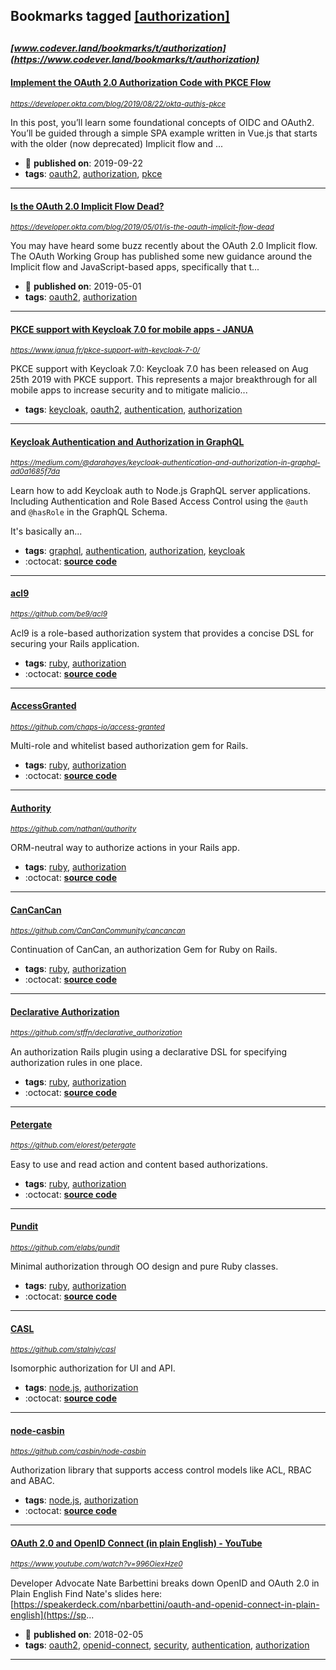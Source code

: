 ## Bookmarks tagged [[authorization]](https://www.codever.land/search?q=[authorization])

_<sup><sup>[www.codever.land/bookmarks/t/authorization](https://www.codever.land/bookmarks/t/authorization)</sup></sup>_
---
#### [Implement the OAuth 2.0 Authorization Code with PKCE Flow](https://developer.okta.com/blog/2019/08/22/okta-authjs-pkce)
_<sup>https://developer.okta.com/blog/2019/08/22/okta-authjs-pkce</sup>_

In this post, you’ll learn some foundational concepts of OIDC and OAuth2. You’ll be guided through a simple SPA example written in Vue.js that starts with the older (now deprecated) Implicit flow and ...
* :calendar: **published on**: 2019-09-22
* **tags**: [oauth2](../tagged/oauth2.md), [authorization](../tagged/authorization.md), [pkce](../tagged/pkce.md)
---
#### [Is the OAuth 2.0 Implicit Flow Dead?](https://developer.okta.com/blog/2019/05/01/is-the-oauth-implicit-flow-dead)
_<sup>https://developer.okta.com/blog/2019/05/01/is-the-oauth-implicit-flow-dead</sup>_

You may have heard some buzz recently about the OAuth 2.0 Implicit flow. The OAuth Working Group has published some new guidance around the Implicit flow and JavaScript-based apps, specifically that t...
* :calendar: **published on**: 2019-05-01
* **tags**: [oauth2](../tagged/oauth2.md), [authorization](../tagged/authorization.md)
---
#### [PKCE support with Keycloak 7.0 for mobile apps - JANUA](https://www.janua.fr/pkce-support-with-keycloak-7-0/)
_<sup>https://www.janua.fr/pkce-support-with-keycloak-7-0/</sup>_

PKCE support with Keycloak 7.0: Keycloak 7.0 has been released on Aug 25th 2019 with PKCE support. This represents a major breakthrough for all mobile apps to increase security and to mitigate malicio...
* **tags**: [keycloak](../tagged/keycloak.md), [oauth2](../tagged/oauth2.md), [authentication](../tagged/authentication.md), [authorization](../tagged/authorization.md)
---
#### [Keycloak Authentication and Authorization in GraphQL](https://medium.com/@darahayes/keycloak-authentication-and-authorization-in-graphql-ad0a1685f7da)
_<sup>https://medium.com/@darahayes/keycloak-authentication-and-authorization-in-graphql-ad0a1685f7da</sup>_

Learn how to add Keycloak auth to Node.js GraphQL server applications. Including Authentication and Role Based Access Control using the `@auth` and `@hasRole` in the GraphQL Schema.

It's basically an...
* **tags**: [graphql](../tagged/graphql.md), [authentication](../tagged/authentication.md), [authorization](../tagged/authorization.md), [keycloak](../tagged/keycloak.md)
* :octocat: **[source code](https://github.com/aerogear/keycloak-connect-graphql)**
---
#### [acl9](https://github.com/be9/acl9)
_<sup>https://github.com/be9/acl9</sup>_

Acl9 is a role-based authorization system that provides a concise DSL for securing your Rails application.
* **tags**: [ruby](../tagged/ruby.md), [authorization](../tagged/authorization.md)
* :octocat: **[source code](https://github.com/be9/acl9)**
---
#### [AccessGranted](https://github.com/chaps-io/access-granted)
_<sup>https://github.com/chaps-io/access-granted</sup>_

Multi-role and whitelist based authorization gem for Rails.
* **tags**: [ruby](../tagged/ruby.md), [authorization](../tagged/authorization.md)
* :octocat: **[source code](https://github.com/chaps-io/access-granted)**
---
#### [Authority](https://github.com/nathanl/authority)
_<sup>https://github.com/nathanl/authority</sup>_

ORM-neutral way to authorize actions in your Rails app.
* **tags**: [ruby](../tagged/ruby.md), [authorization](../tagged/authorization.md)
* :octocat: **[source code](https://github.com/nathanl/authority)**
---
#### [CanCanCan](https://github.com/CanCanCommunity/cancancan)
_<sup>https://github.com/CanCanCommunity/cancancan</sup>_

Continuation of CanCan, an authorization Gem for Ruby on Rails.
* **tags**: [ruby](../tagged/ruby.md), [authorization](../tagged/authorization.md)
* :octocat: **[source code](https://github.com/CanCanCommunity/cancancan)**
---
#### [Declarative Authorization](https://github.com/stffn/declarative_authorization)
_<sup>https://github.com/stffn/declarative_authorization</sup>_

An authorization Rails plugin using a declarative DSL for specifying authorization rules in one place.
* **tags**: [ruby](../tagged/ruby.md), [authorization](../tagged/authorization.md)
* :octocat: **[source code](https://github.com/stffn/declarative_authorization)**
---
#### [Petergate](https://github.com/elorest/petergate)
_<sup>https://github.com/elorest/petergate</sup>_

Easy to use and read action and content based authorizations.
* **tags**: [ruby](../tagged/ruby.md), [authorization](../tagged/authorization.md)
* :octocat: **[source code](https://github.com/elorest/petergate)**
---
#### [Pundit](https://github.com/elabs/pundit)
_<sup>https://github.com/elabs/pundit</sup>_

Minimal authorization through OO design and pure Ruby classes.
* **tags**: [ruby](../tagged/ruby.md), [authorization](../tagged/authorization.md)
* :octocat: **[source code](https://github.com/elabs/pundit)**
---
#### [CASL](https://github.com/stalniy/casl)
_<sup>https://github.com/stalniy/casl</sup>_

Isomorphic authorization for UI and API.
* **tags**: [node.js](../tagged/node.js.md), [authorization](../tagged/authorization.md)
* :octocat: **[source code](https://github.com/stalniy/casl)**
---
#### [node-casbin](https://github.com/casbin/node-casbin)
_<sup>https://github.com/casbin/node-casbin</sup>_

Authorization library that supports access control models like ACL, RBAC and ABAC.
* **tags**: [node.js](../tagged/node.js.md), [authorization](../tagged/authorization.md)
* :octocat: **[source code](https://github.com/casbin/node-casbin)**
---
#### [OAuth 2.0 and OpenID Connect (in plain English) - YouTube](https://www.youtube.com/watch?v=996OiexHze0)
_<sup>https://www.youtube.com/watch?v=996OiexHze0</sup>_

Developer Advocate Nate Barbettini breaks down OpenID and OAuth 2.0 in Plain English Find Nate's slides here: [https://speakerdeck.com/nbarbettini/oauth-and-openid-connect-in-plain-english](https://sp...
* :calendar: **published on**: 2018-02-05
* **tags**: [oauth2](../tagged/oauth2.md), [openid-connect](../tagged/openid-connect.md), [security](../tagged/security.md), [authentication](../tagged/authentication.md), [authorization](../tagged/authorization.md)
---
